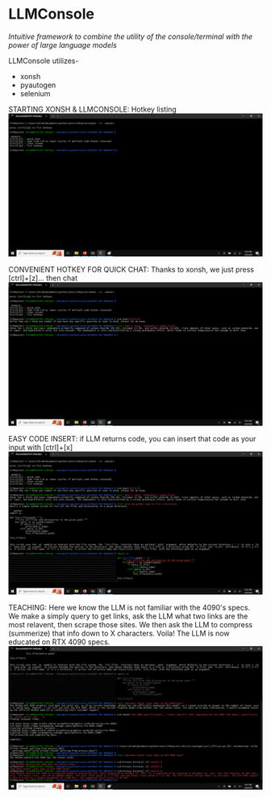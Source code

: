 # LLMConsole

*Intuitive framework to combine the utility of the console/terminal with the power of large language models*



LLMConsole utilizes-
* xonsh
* pyautogen
* selenium
  

STARTING XONSH & LLMCONSOLE:
Hotkey listing
![alt text](https://github.com/05remla/repo_images/blob/main/getting_started.png)

CONVENIENT HOTKEY FOR QUICK CHAT:
Thanks to xonsh, we just press [ctrl]+[z]... then chat 
![alt text](https://github.com/05remla/repo_images/blob/main/hot%20keys%20and%20chat%201.png)

EASY CODE INSERT:
if LLM returns code, you can insert that code as your input with [ctrl]+[x]
![alt text](https://github.com/05remla/repo_images/blob/main/hot%20keys%20(cody%20insert).png)

TEACHING:
Here we know the LLM is not familiar with the 4090's specs. We make a simply query to get links, ask the LLM what two links are the most relavent, then scrape those sites. We then ask the LLM to compress (summerize) that info down to X characters. Voila! The LLM is now educated on RTX 4090 specs.
![alt text](https://github.com/05remla/repo_images/blob/main/teaching.png)
